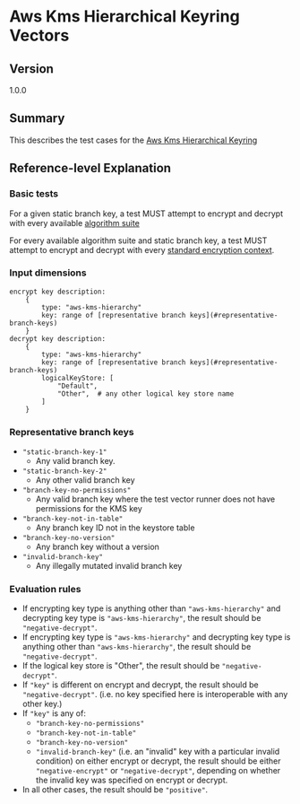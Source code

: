 [//]: # "Copyright Amazon.com Inc. or its affiliates. All Rights Reserved."
[//]: # "SPDX-License-Identifier: CC-BY-SA-4.0"

# Aws Kms Hierarchical Keyring Vectors

## Version

1.0.0

## Summary

This describes the test cases for the [Aws Kms Hierarchical Keyring](../../aws-kms/aws-kms-hierarchical-keyring.md)

## Reference-level Explanation

### Basic tests

For a given static branch key,
a test MUST attempt to encrypt and decrypt
with every available [algorithm suite](../../algorithm-suites.md#algorithm-suite-id)

For every available algorithm suite and static branch key,
a test MUST attempt to encrypt and decrypt with every [standard encryption context](./encryption-context.md#standard-encryption-contexts).

### Input dimensions

```
encrypt key description:
    {
        type: "aws-kms-hierarchy"
        key: range of [representative branch keys](#representative-branch-keys)
    }
decrypt key description:
    {
        type: "aws-kms-hierarchy"
        key: range of [representative branch keys](#representative-branch-keys)
        logicalKeyStore: [
            "Default",
            "Other",  # any other logical key store name
        ]
    }
```

### Representative branch keys
* `"static-branch-key-1"`
  * Any valid branch key.
* `"static-branch-key-2"`
  * Any other valid branch key
* `"branch-key-no-permissions"`
  * Any valid branch key where 
the test vector runner does not have permissions
for the KMS key
* `"branch-key-not-in-table"`
  * Any branch key ID not in the keystore table
* `"branch-key-no-version"`
  * Any branch key without a version
* `"invalid-branch-key"`
  * Any illegally mutated invalid branch key

### Evaluation rules

- If encrypting key type is anything other than `"aws-kms-hierarchy"`
and decrypting key type is `"aws-kms-hierarchy"`,
the result should be `"negative-decrypt"`.
- If encrypting key type is `"aws-kms-hierarchy"`
and decrypting key type is anything other than `"aws-kms-hierarchy"`,
the result should be `"negative-decrypt"`.
- If the logical key store is "Other",
the result should be `"negative-decrypt"`.
- If `"key"` is different on encrypt and decrypt,
the result should be `"negative-decrypt"`.
(i.e. no key specified here is interoperable with any other key.)
- If `"key"` is any of:
  - `"branch-key-no-permissions"`
  - `"branch-key-not-in-table"`
  - `"branch-key-no-version"`
  - `"invalid-branch-key"`
(i.e. an "invalid" key with a particular invalid condition)
on either encrypt or decrypt,
the result should be either `"negative-encrypt"` or `"negative-decrypt"`, 
depending on whether the invalid key was specified on encrypt or decrypt.
- In all other cases, the result should be `"positive"`.